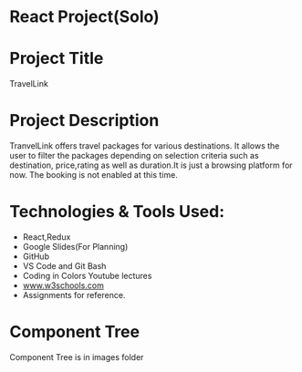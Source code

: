 # React Project(Solo)
# Project Title
TravelLink

# Project Description
TranvelLink offers travel packages for various destinations. It allows the user to filter the packages depending on selection criteria such as 
destination, price,rating as well as duration.It is just a browsing platform for now. The booking is not enabled at this time. 

# Technologies & Tools Used:
- React,Redux
- Google Slides(For Planning)
- GitHub 
- VS Code and Git Bash
- Coding in Colors Youtube lectures
- www.w3schools.com 
- Assignments for reference.

# Component Tree
Component Tree is in images folder